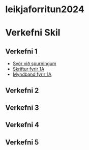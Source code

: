 # leikjaforritun2024
# Verkefni Skil
## Verkefni 1
- [Svör við spurningum](https://github.com/Matthiasfe06/leikjaforritun2024/blob/main/Verk1/Verk1_a/Sv%C3%B6r%20vi%C3%B0%20spurningum.docx)
- [Skriftur fyrir 1A](https://github.com/Matthiasfe06/leikjaforritun2024/tree/main/Verk1/Verk1_a/Scripts)
- [Myndband fyrir 1A](https://youtu.be/6M9OpIrGI5k)
## Verkefni 2
## Verkefni 3
## Verkefni 4
## Verkefni 5
